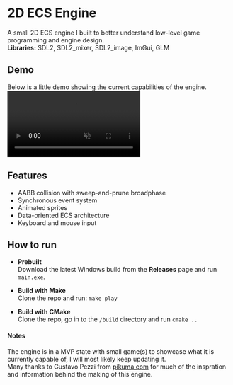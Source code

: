 # 2D ECS Engine
A small 2D ECS engine I built to better understand low-level game programming and engine design.  
**Libraries:** SDL2, SDL2_mixer, SDL2_image, ImGui, GLM


## Demo
Below is a little demo showing the current capabilities of the engine.  
<video src="[path/to/video.mp4](https://github.com/EnesAkkusci/2d-ecs-engine/blob/main/showcase/bird-video.mp4)" controls loop muted playsinline></video>
<!-- ![flappy-bird-demo](./showcase/bird-demo.gif) -->

## Features
- AABB collision with sweep-and-prune broadphase
- Synchronous event system
- Animated sprites
- Data-oriented ECS architecture
- Keyboard and mouse input

## How to run

- **Prebuilt**  
  Download the latest Windows build from the **Releases** page and run `main.exe`.

- **Build with Make**  
  Clone the repo and run:
  ``` make play ```

- **Build with CMake**  
  Clone the repo, go in to the ```/build``` directory and run ``` cmake .. ```

#### Notes
The engine is in a MVP state with small game(s) to showcase what it is currently capable of, I will most likely keep updating it.  
Many thanks to Gustavo Pezzi from [pikuma.com](https://pikuma.com) for much of the inspration and information behind the making of this engine.
